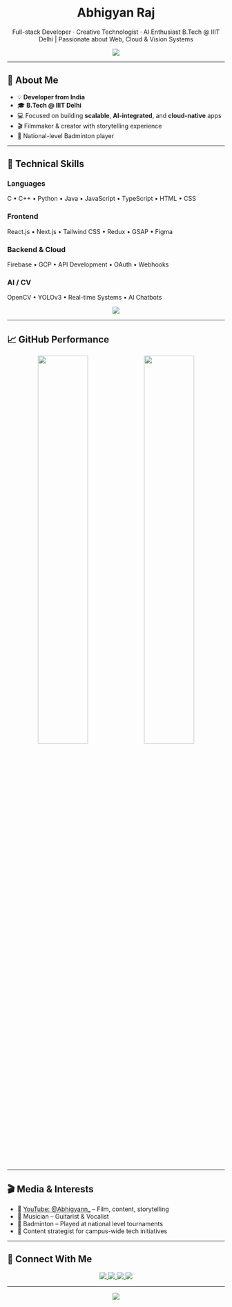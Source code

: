 <!-- Hero Section -->
<h1 align="center">Abhigyan Raj</h1>

<p align="center">
  Full-stack Developer · Creative Technologist · AI Enthusiast  
  B.Tech @ IIIT Delhi | Passionate about Web, Cloud & Vision Systems
</p>

<p align="center">
  <img src="https://readme-typing-svg.demolab.com?font=Fira+Code&size=20&duration=2000&pause=1000&center=true&vCenter=true&width=650&lines=Crafting+products+with+React%2C+Cloud+%26+AI;Simplifying+code+%7C+Maximizing+impact;Exploring+the+intersection+of+tech+and+design" />
</p>

---

## 🧠 About Me

- 💡 **Developer from India** 
- 🎓 **B.Tech @ IIIT Delhi**  
- 💻 Focused on building **scalable**, **AI-integrated**, and **cloud-native** apps  
- 🎬 Filmmaker & creator with storytelling experience  
- 🏸 National-level Badminton player

---

## 💼 Technical Skills

### Languages  
C • C++ • Python • Java • JavaScript • TypeScript • HTML • CSS

### Frontend  
React.js • Next.js • Tailwind CSS • Redux • GSAP • Figma

### Backend & Cloud  
Firebase • GCP • API Development • OAuth • Webhooks

### AI / CV  
OpenCV • YOLOv3 • Real-time Systems • AI Chatbots

<p align="center">
  <img src="https://skillicons.dev/icons?i=react,nextjs,tailwind,ts,js,html,css,py,cpp,java,firebase,gcp,redux,opencv,figma" />
</p>

---

## 📈 GitHub Performance

<p align="center">
  <img src="https://github-readme-stats.vercel.app/api?username=AbhigyanRaj&show_icons=true&theme=radical&hide_border=true" width="48%" />
  <img src="https://github-readme-streak-stats.herokuapp.com?user=AbhigyanRaj&theme=radical&hide_border=true" width="48%" />
</p>

---

## 🎬 Media & Interests

- 🎥 [YouTube: @Abhigyann_](https://www.youtube.com/@Abhigyann_) – Film, content, storytelling  
- 🎸 Musician – Guitarist & Vocalist  
- 🏸 Badminton – Played at national level tournaments  
- 📝 Content strategist for campus-wide tech initiatives

---

## 🔗 Connect With Me

<p align="center">
  <a href="mailto:Abhigyan23018@iiitd.ac.in">
    <img src="https://img.shields.io/badge/Email-D14836?style=for-the-badge&logo=gmail&logoColor=white" />
  </a>
  <a href="https://www.linkedin.com/in/abhigyan-raj-6211502a1/">
    <img src="https://img.shields.io/badge/LinkedIn-0077B5?style=for-the-badge&logo=linkedin&logoColor=white" />
  </a>
  <a href="https://github.com/AbhigyanRaj">
    <img src="https://img.shields.io/badge/GitHub-171515?style=for-the-badge&logo=github" />
  </a>
  <a href="https://www.youtube.com/@Abhigyann_">
    <img src="https://img.shields.io/badge/YouTube-FF0000?style=for-the-badge&logo=youtube&logoColor=white" />
  </a>
</p>

---

<p align="center">
  <img src="https://capsule-render.vercel.app/api?type=waving&height=90&color=gradient&section=footer"/>
</p>
